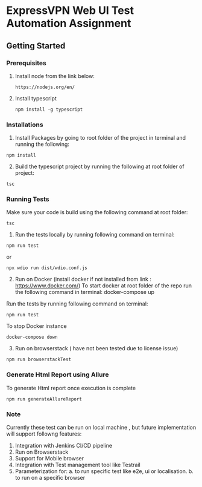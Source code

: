 # ExpressVPN Web UI Test Automation Assignment

## Getting Started

### Prerequisites

1. Install node from the link below:
    ```
    https://nodejs.org/en/
    ```
2. Install typescript

    ```
    npm install -g typescript
    ```

### Installations

1. Install Packages by going to root folder of the project in terminal and running the following:

```
npm install
```

2. Build the typescript project by running the following at root folder of project:

```
tsc
```

### Running Tests

Make sure your code is build using the following command at root folder:

```
tsc
```

1. Run the tests locally by running following command on terminal:

```
npm run test
```

or 

```
npx wdio run dist/wdio.conf.js
```

2. Run on Docker (install docker if not installed from link : https://www.docker.com/)
To start docker at root folder of the repo run the following command in terminal:
docker-compose up

Run the tests by running following command on terminal:

```
npm run test
```

To stop Docker instance
```
docker-compose down
```

3. Run on browserstack ( have not been tested due to license issue)

```
npm run browserstackTest
```
### Generate Html Report using Allure

To generate Html report once execution is complete

```
npm run generateAllureReport
```


### Note
Currently these test can be run on local machine , but future implementation will support followng features:
1. Integration with Jenkins CI/CD pipeline
2. Run on Browserstack 
3. Support for Mobile browser
4. Integration with Test management tool like Testrail
5. Parameterization for:
    a. to run specific test like e2e, ui or localisation.
    b. to run on a specific browser